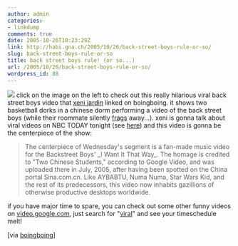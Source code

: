 ```yaml
---
author: admin
categories:
- linkdump
comments: true
date: 2005-10-26T10:23:29Z
link: http://habi.gna.ch/2005/10/26/back-street-boys-rule-or-so/
slug: back-street-boys-rule-or-so
title: back street boys rule! (or so...)
url: /2005/10/26/back-street-boys-rule-or-so/
wordpress_id: 88
---
```


[![](http://www.boingboing.net/images/bsbsina.jpg)](http://video.google.com/videoplay?docid=-6739710473912337648) click on the image on the left to check out this really hilarious viral back street boys video that [xeni jardin](http://www.xeni.net/) linked on boingboing. it shows two basketball dorks in a chinese dorm performing a video of the back street boys (while their roommate silently [frags](http://www.urbandictionary.com/define.php?term=frag) away...). xeni is gonna talk about viral videos on NBC TODAY tonight (see [here](http://msnbc.msn.com/id/3032633/)) and this video is gonna be the centerpiece of the show:


<blockquote>
The centerpiece of Wednesday's segment is a fan-made music video for the Backstreet Boys' _I Want It That Way_. The homage is credited to "Two Chinese Students," according to Google Video, and was uploaded there in July, 2005, after having been spotted on the China portal Sina.com.cn. Like AYBABTU, Numa Numa, Star Wars Kid, and the rest of its predecessors, this video now inhabits gazillions of otherwise productive desktops worldwide.
</blockquote>


if you have major time to spare, you can check out some other funny videos on [video.google.com](http://video.google.com/), just search for "[viral](http://video.google.com/videosearch?q=viral)" and see your timeschedule melt!



[via [boingboing](http://www.boingboing.net/2005/10/26/xeni_on_nbc_today_sh.html)]

